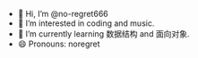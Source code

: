 - 👋 Hi, I’m @no-regret666
- 👀 I’m interested in coding and music.
- 🌱 I’m currently learning 数据结构 and 面向对象.
- 😄 Pronouns: noregret

<!---
no-regret666/no-regret666 is a ✨ special ✨ repository because its `README.md` (this file) appears on your GitHub profile.
You can click the Preview link to take a look at your changes.
--->
